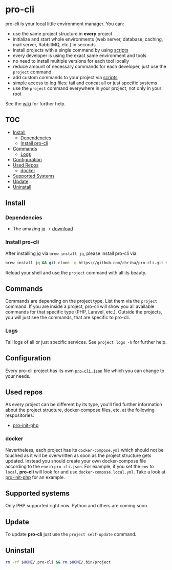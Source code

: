 # pro-cli

pro-cli is your local little environment manager. You can:

- use the same project structure in **every** project
- initialize and start whole environments (web server, database, caching, mail server, RabbitMQ, etc.) in seconds
- install projects with a single command by using [scripts](https://github.com/chriha/pro-cli/wiki/Using-the-install-command-and-scripts)
- every developer is using the exact same environment and tools
- no need to install multiple versions for each tool locally
- reduce amount of necessary commands for each developer, just use the `project` command
- add custom commands to your project via [scripts](https://github.com/chriha/pro-cli/wiki/Using-the-install-command-and-scripts)
- simple access to log files; tail and concat all or just specific systems
- use the `project` command everywhere in your project, not only in your root

See the [wiki](https://github.com/chriha/pro-cli/wiki) for further help.

## TOC

- [Install](#install)
  - [Dependencies](#dependencies)
  - [Install pro-cli](#install-pro-cli)
- [Commands](#commands)
  - [Logs](#logs)
- [Configuration](#configuration)
- [Used Repos](#used-repos)
  - [docker](#docker)
- [Supported Systems](#supported-systems)
- [Update](#update)
- [Uninstall](#uninstall)


## Install

### Dependencies

- The amazing [jq](https://stedolan.github.io/jq/) -> [download](https://stedolan.github.io/jq/download/)

### Install pro-cli
After installing *jq* via `brew install jq`, please install pro-cli via:
```bash
brew install jq && git clone -q https://github.com/chriha/pro-cli.git $HOME/.pro-cli && $HOME/.pro-cli/setup.sh
```

Reload your shell and use the `project` command with all its beauty.

## Commands

Commands are depending on the project type. List them via the `project` command. If you are inside a project, pro-cli will show you all available commands for that specific type (PHP, Laravel, etc.). Outside the projects, you will just see the commands, that are specific to pro-cli.

### Logs

Tail logs of all or just specific services. See `project logs -h` for further help.

## Configuration

Every pro-cli project has its own [`pro-cli.json`](pro-cli.json) file which you can change to your needs.


## Used repos

As every project can be different by its type, you'll find further information about the project structure, docker-compose files, etc. at the following respositories:
- [pro-init-php](https://github.com/chriha/pro-init-php)

### docker

Nevertheless, each project has its `docker-compose.yml` which should not be touched as it will be overwritten as soon as the project structure gets updated. Instead you should create your own docker-compose file according to the `env` in `pro-cli.json`. For example, if you set the `env` to `local`, **pro-cli** will look for and use `docker-compose.local.yml`. Take a look at [pro-init-php](https://github.com/chriha/pro-init-php) for an example.

## Supported systems

Only PHP supported right now. Python and others are coming soon.

## Update

To update **pro-cli** just use the `project self-update` command.

## Uninstall

```bash
rm -rf $HOME/.pro-cli && rm $HOME/.bin/project
```
